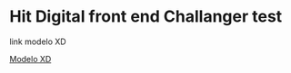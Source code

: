 <h1>Hit Digital front end Challanger test</h1>
<p>link modelo XD</p>
<a href="https://xd.adobe.com/view/efddbd99-eaab-4e48-9a35-97853aee65d4-ba8e/">Modelo XD</a>

